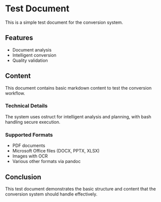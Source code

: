 # Test Document

This is a simple test document for the conversion system.

## Features

- Document analysis
- Intelligent conversion
- Quality validation

## Content

This document contains basic markdown content to test the conversion workflow.

### Technical Details

The system uses ostruct for intelligent analysis and planning, with bash handling secure execution.

### Supported Formats

- PDF documents
- Microsoft Office files (DOCX, PPTX, XLSX)
- Images with OCR
- Various other formats via pandoc

## Conclusion

This test document demonstrates the basic structure and content that the conversion system should handle effectively.
